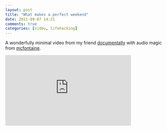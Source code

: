 ```yaml
---
layout: post
title: "What makes a perfect weekend"
date: 2011-09-07 14:21
comments: true
categories: [video, lifehacking]
---
```


A wonderfully minimal video from my friend [documentally](http://twitter.com/documentally) with audio magic from [mcfontaine](http://twitter.com/mcfontaine).
<iframe src="http://player.vimeo.com/video/28599563?title=0&amp;byline=0&amp;portrait=0" width="400" height="225" frameborder="0"></iframe>